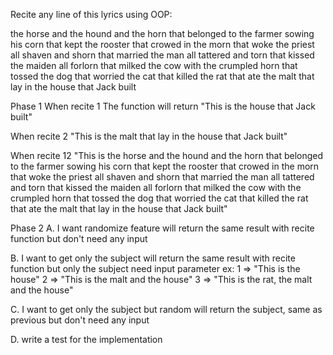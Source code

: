 Recite any line of this lyrics using OOP:

the horse and the hound and the horn that belonged to
the farmer sowing his corn that kept
the rooster that crowed in the morn that woke
the priest all shaven and shorn that married
the man all tattered and torn that kissed
the maiden all forlorn that milked
the cow with the crumpled horn that tossed
the dog that worried
the cat that killed
the rat that ate
the malt that lay in
the house that Jack built

Phase 1
When recite 1
The function will return
"This is the house that Jack built"

When recite 2
"This is the malt that lay in the house that Jack built"

When recite 12
"This is the horse and the hound and the horn that belonged to the farmer sowing his corn that kept the rooster that crowed in the morn that woke the priest all shaven and shorn that married the man all tattered and torn that kissed the maiden all forlorn that milked the cow with the crumpled horn that tossed the dog that worried the cat that killed the rat that ate the malt that lay in the house that Jack built"

Phase 2
A. I want randomize feature
  will return the same result with recite function but don't need any input

B. I want to get only the subject
  will return the same result with recite function but only the subject
  need input parameter
  ex: 1 => "This is the house"
        2 => "This is the malt and the house"
        3 => "This is the rat, the malt and the house"

C. I want to get only the subject but random
  will return the subject, same as previous but don't need any input

D. write a test for the implementation
